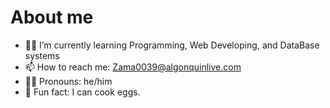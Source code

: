 # About me


- 👨‍💻 I’m currently learning Programming, Web Developing, and DataBase systems
- 📫 How to reach me: Zama0039@algonquinlive.com
- 🧔‍♂️ Pronouns: he/him
- 🥚 Fun fact: I can cook eggs.

